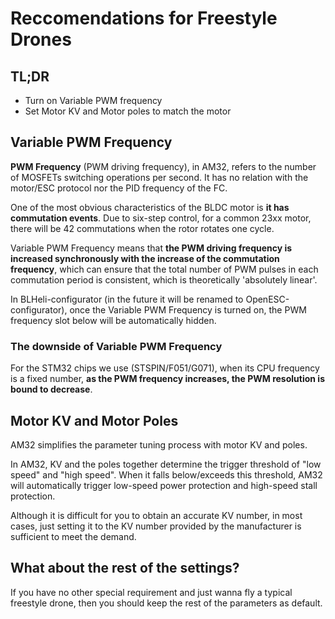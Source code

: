 # Reccomendations for Freestyle Drones

## TL;DR

- Turn on Variable PWM frequency
- Set Motor KV and Motor poles to match the motor

## Variable PWM Frequency

**PWM Frequency** (PWM driving frequency), in AM32, refers to the number of MOSFETs switching operations per second. It has no relation with the motor/ESC protocol nor the PID frequency of the FC.

One of the most obvious characteristics of the BLDC motor is **it has commutation events**. Due to six-step control, for a common 23xx motor, there will be 42 commutations when the rotor rotates one cycle.

Variable PWM Frequency means that **the PWM driving frequency is increased synchronously with the increase of the commutation frequency**, which can ensure that the total number of PWM pulses in each commutation period is consistent, which is theoretically 'absolutely linear'.

In BLHeli-configurator (in the future it will be renamed to OpenESC-configurator), once the Variable PWM Frequency is turned on, the PWM frequency slot below will be automatically hidden.

### The downside of Variable PWM Frequency

For the STM32 chips we use (STSPIN/F051/G071), when its CPU frequency is a fixed number, **as the PWM frequency increases, the PWM resolution is bound to decrease**.

## Motor KV and Motor Poles

AM32 simplifies the parameter tuning process with motor KV and poles.

In AM32, KV and the poles together determine the trigger threshold of "low speed" and "high speed". When it falls below/exceeds this threshold, AM32 will automatically trigger low-speed power protection and high-speed stall protection.

Although it is difficult for you to obtain an accurate KV number, in most cases, just setting it to the KV number provided by the manufacturer is sufficient to meet the demand.

## What about the rest of the settings?

If you have no other special requirement and just wanna fly a typical freestyle drone, then you should keep the rest of the parameters as default.
